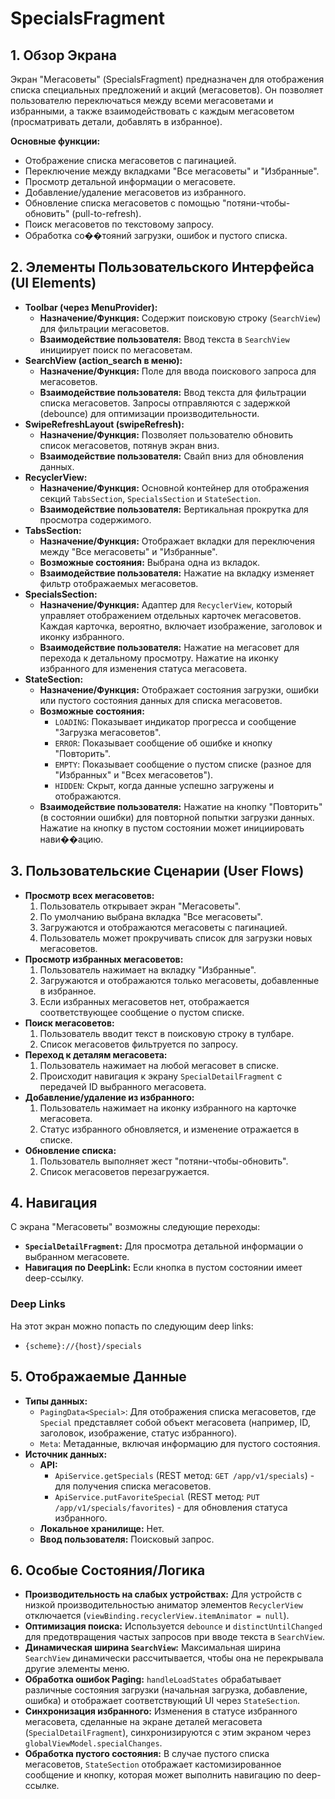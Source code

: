 # SpecialsFragment

## 1. Обзор Экрана

Экран "Мегасоветы" (SpecialsFragment) предназначен для отображения списка специальных предложений и акций (мегасоветов). Он позволяет пользователю переключаться между всеми мегасоветами и избранными, а также взаимодействовать с каждым мегасоветом (просматривать детали, добавлять в избранное).

**Основные функции:**
*   Отображение списка мегасоветов с пагинацией.
*   Переключение между вкладками "Все мегасоветы" и "Избранные".
*   Просмотр детальной информации о мегасовете.
*   Добавление/удаление мегасоветов из избранного.
*   Обновление списка мегасоветов с помощью "потяни-чтобы-обновить" (pull-to-refresh).
*   Поиск мегасоветов по текстовому запросу.
*   Обработка со��тояний загрузки, ошибок и пустого списка.

## 2. Элементы Пользовательского Интерфейса (UI Elements)

*   **Toolbar (через MenuProvider):**
    *   **Назначение/Функция:** Содержит поисковую строку (`SearchView`) для фильтрации мегасоветов.
    *   **Взаимодействие пользователя:** Ввод текста в `SearchView` инициирует поиск по мегасоветам.
*   **SearchView (action_search в меню):**
    *   **Назначение/Функция:** Поле для ввода поискового запроса для мегасоветов.
    *   **Взаимодействие пользователя:** Ввод текста для фильтрации списка мегасоветов. Запросы отправляются с задержкой (debounce) для оптимизации производительности.
*   **SwipeRefreshLayout (swipeRefresh):**
    *   **Назначение/Функция:** Позволяет пользователю обновить список мегасоветов, потянув экран вниз.
    *   **Взаимодействие пользователя:** Свайп вниз для обновления данных.
*   **RecyclerView:**
    *   **Назначение/Функция:** Основной контейнер для отображения секций `TabsSection`, `SpecialsSection` и `StateSection`.
    *   **Взаимодействие пользователя:** Вертикальная прокрутка для просмотра содержимого.
*   **TabsSection:**
    *   **Назначение/Функция:** Отображает вкладки для переключения между "Все мегасоветы" и "Избранные".
    *   **Возможные состояния:** Выбрана одна из вкладок.
    *   **Взаимодействие пользователя:** Нажатие на вкладку изменяет фильтр отображаемых мегасоветов.
*   **SpecialsSection:**
    *   **Назначение/Функция:** Адаптер для `RecyclerView`, который управляет отображением отдельных карточек мегасоветов. Каждая карточка, вероятно, включает изображение, заголовок и иконку избранного.
    *   **Взаимодействие пользователя:** Нажатие на мегасовет для перехода к детальному просмотру. Нажатие на иконку избранного для изменения статуса мегасовета.
*   **StateSection:**
    *   **Назначение/Функция:** Отображает состояния загрузки, ошибки или пустого состояния данных для списка мегасоветов.
    *   **Возможные состояния:**
        *   `LOADING`: Показывает индикатор прогресса и сообщение "Загрузка мегасоветов".
        *   `ERROR`: Показывает сообщение об ошибке и кнопку "Повторить".
        *   `EMPTY`: Показывает сообщение о пустом списке (разное для "Избранных" и "Всех мегасоветов").
        *   `HIDDEN`: Скрыт, когда данные успешно загружены и отображаются.
    *   **Взаимодействие пользователя:** Нажатие на кнопку "Повторить" (в состоянии ошибки) для повторной попытки загрузки данных. Нажатие на кнопку в пустом состоянии может инициировать нави��ацию.

## 3. Пользовательские Сценарии (User Flows)

*   **Просмотр всех мегасоветов:**
    1.  Пользователь открывает экран "Мегасоветы".
    2.  По умолчанию выбрана вкладка "Все мегасоветы".
    3.  Загружаются и отображаются мегасоветы с пагинацией.
    4.  Пользователь может прокручивать список для загрузки новых мегасоветов.
*   **Просмотр избранных мегасоветов:**
    1.  Пользователь нажимает на вкладку "Избранные".
    2.  Загружаются и отображаются только мегасоветы, добавленные в избранное.
    3.  Если избранных мегасоветов нет, отображается соответствующее сообщение о пустом списке.
*   **Поиск мегасоветов:**
    1.  Пользователь вводит текст в поисковую строку в тулбаре.
    2.  Список мегасоветов фильтруется по запросу.
*   **Переход к деталям мегасовета:**
    1.  Пользователь нажимает на любой мегасовет в списке.
    2.  Происходит навигация к экрану `SpecialDetailFragment` с передачей ID выбранного мегасовета.
*   **Добавление/удаление из избранного:**
    1.  Пользователь нажимает на иконку избранного на карточке мегасовета.
    2.  Статус избранного обновляется, и изменение отражается в списке.
*   **Обновление списка:**
    1.  Пользователь выполняет жест "потяни-чтобы-обновить".
    2.  Список мегасоветов перезагружается.

## 4. Навигация

С экрана "Мегасоветы" возможны следующие переходы:

*   **`SpecialDetailFragment`:** Для просмотра детальной информации о выбранном мегасовете.
*   **Навигация по DeepLink:** Если кнопка в пустом состоянии имеет deep-ссылку.

### Deep Links

На этот экран можно попасть по следующим deep links:

*   `{scheme}://{host}/specials`

## 5. Отображаемые Данные

*   **Типы данных:**
    *   `PagingData<Special>`: Для отображения списка мегасоветов, где `Special` представляет собой объект мегасовета (например, ID, заголовок, изображение, статус избранного).
    *   `Meta`: Метаданные, включая информацию для пустого состояния.
*   **Источник данных:**
    *   **API:**
        *   `ApiService.getSpecials` (REST метод: `GET /app/v1/specials`) - для получения списка мегасоветов.
        *   `ApiService.putFavoriteSpecial` (REST метод: `PUT /app/v1/specials/favorites`) - для обновления статуса избранного.
    *   **Локальное хранилище:** Нет.
    *   **Ввод пользователя:** Поисковый запрос.

## 6. Особые Состояния/Логика

*   **Производительность на слабых устройствах:** Для устройств с низкой производительностью аниматор элементов `RecyclerView` отключается (`viewBinding.recyclerView.itemAnimator = null`).
*   **Оптимизация поиска:** Используется `debounce` и `distinctUntilChanged` для предотвращения частых запросов при вводе текста в `SearchView`.
*   **Динамическая ширина `SearchView`:** Максимальная ширина `SearchView` динамически рассчитывается, чтобы она не перекрывала другие элементы меню.
*   **Обработка ошибок Paging:** `handleLoadStates` обрабатывает различные состояния загрузки (начальная загрузка, добавление, ошибка) и отображает соответствующий UI через `StateSection`.
*   **Синхронизация избранного:** Изменения в статусе избранного мегасовета, сделанные на экране деталей мегасовета (`SpecialDetailFragment`), синхронизируются с этим экраном через `globalViewModel.specialChanges`.
*   **Обработка пустого состояния:** В случае пустого списка мегасоветов, `StateSection` отображает кастомизированное сообщение и кнопку, которая может выполнить навигацию по deep-ссылке.
